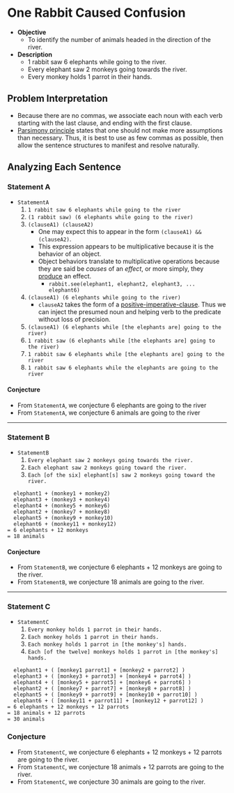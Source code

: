 # One Rabbit Caused Confusion
* **Objective**
	* To identify the number of animals headed in the direction of the river.
* **Description**
	* 1 rabbit saw 6 elephants while going to the river.
	* Every elephant saw 2 monkeys going towards the river.
	* Every monkey holds 1 parrot in their hands.

## Problem Interpretation
* Because there are no commas, we associate each noun with each verb starting with the last clause, and ending with the first clause.
* [Parsimony principle](https://en.wikipedia.org/wiki/Occam%27s_razor) states that one should not make more assumptions than necessary. Thus, it is best to use as few commas as possible, then allow the sentence structures to manifest and resolve naturally.


## Analyzing Each Sentence 

### Statement A
* `StatementA`
	1. `1 rabbit saw 6 elephants while going to the river`
	2. `(1 rabbit saw) (6 elephants while going to the river)` 
	3. `(clauseA1) (clauseA2)`
		* One may expect this to appear in the form `(clauseA1) && (clauseA2)`.
		* This expression appears to be multiplicative because it is the behavior of an object.
		* Object behaviors translate to multiplicative operations because they are said be _causes_ of an _effect_, or more simply, they [produce](https://simple.wikipedia.org/wiki/Product_(mathematics)) an effect.
			* `rabbit.see(elephant1, elephant2, elephant3, ... elephant6)`
	4. `(clauseA1) (6 elephants while going to the river)`
		* `clauseA2` takes the form of a [positive-imperative-clause](https://completeenglishgrammar.com/imperative-clauses-positive-and-negative/). Thus we can inject the presumed noun and helping verb to the predicate without loss of precision.
	5. `(clauseA1) (6 elephants while [the elephants are] going to the river)`
	6. `1 rabbit saw (6 elephants while [the elephants are] going to the river)`
	6. `1 rabbit saw 6 elephants while [the elephants are] going to the river`
	7. `1 rabbit saw 6 elephants while the elephants are going to the river`

#### Conjecture
* From `StatementA`, we conjecture 6 elephants are going to the river
* From `StatementA`, we conjecture 6 animals are going to the river


<hr>

### Statement B
* `StatementB`
	1. `Every elephant saw 2 monkeys going towards the river.`
	2. `Each elephant saw 2 monkeys going toward the river.`
	3. `Each [of the six] elephant[s] saw 2 monkeys going toward the river.`

```
  elephant1 + (monkey1 + monkey2)
  elephant3 + (monkey3 + monkey4)
  elephant4 + (monkey5 + monkey6)
  elephant2 + (monkey7 + monkey8)
  elephant5 + (monkey9 + monkey10)
  elephant6 + (monkey11 + monkey12)
= 6 elephants + 12 monkeys
= 18 animals
```

#### Conjecture
* From `StatementB`, we conjecture 6 elephants + 12 monkeys are going to the river.
* From `StatementB`, we conjecture 18 animals are going to the river.



<hr>

### Statement C
* `StatementC`
	1. `Every monkey holds 1 parrot in their hands.`
	2. `Each monkey holds 1 parrot in their hands.`
	3. `Each monkey holds 1 parrot in [the monkey's] hands.`   
	4. `Each [of the twelve] monkeys holds 1 parrot in [the monkey's] hands.`
	
```
  elephant1 + ( [monkey1 parrot1] + [monkey2 + parrot2] )
  elephant3 + ( [monkey3 + parrot3] + [monkey4 + parrot4] )
  elephant4 + ( [monkey5 + parrot5] + [monkey6 + parrot6] )
  elephant2 + ( [monkey7 + parrot7] + [monkey8 + parrot8] )
  elephant5 + ( [monkey9 + parrot9] + [monkey10 + parrot10] )
  elephant6 + ( [monkey11 + parrot11] + [monkey12 + parrot12] )
= 6 elephants + 12 monkeys + 12 parrots
= 18 animals + 12 parrots
= 30 animals
```

### Conjecture
* From `StatementC`, we conjecture 6 elephants + 12 monkeys + 12 parrots are going to the river.
* From `StatementC`, we conjecture 18 animals + 12 parrots are going to the river.
* From `StatementC`, we conjecture 30 animals are going to the river.